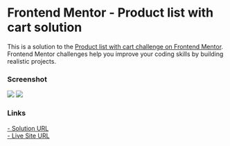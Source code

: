 # Frontend Mentor - Product list with cart solution

This is a solution to the [Product list with cart challenge on Frontend Mentor](https://www.frontendmentor.io/challenges/product-list-with-cart-5MmqLVAp_d). Frontend Mentor challenges help you improve your coding skills by building realistic projects.

### Screenshot

![](./screenshots/desktop.png)
![](./screenshots/mobile.png)

### Links

[- Solution URL](https://wolvsrcool.github.io/Frontend-Mentor/product-list-with-cart-main/index.html) <br />
[- Live Site URL](https://github.com/wolvsrcool/Frontend-Mentor/tree/master/product-list-with-cart-main)
